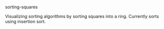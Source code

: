 sorting-squares

Visualizing sorting algorithms by sorting squares into a ring. Currently sorts using insertion sort. 